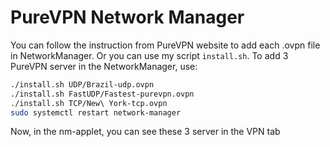 PureVPN Network Manager
=====================================

You can follow the instruction from PureVPN website to add each .ovpn file in NetworkManager. Or you can use my script ``install.sh``. To add 3 PureVPN server in the NetworkManager, use:

```bash
./install.sh UDP/Brazil-udp.ovpn
./install.sh FastUDP/Fastest-purevpn.ovpn
./install.sh TCP/New\ York-tcp.ovpn
sudo systemctl restart network-manager

```

Now, in the nm-applet, you can see these 3 server in the VPN tab
